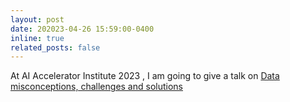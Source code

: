 ```yaml
---
layout: post
date: 202023-04-26 15:59:00-0400
inline: true
related_posts: false
---
```


At AI Accelerator Institute 2023 , I am going to give a talk on <a href="https://aifestival.aiacceleratorinstitute.com/talks/deep-learningbased-datacentric-solutions-for-vision-tasks/">Data misconceptions, challenges and solutions 

